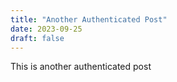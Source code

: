 ```yaml
---
title: "Another Authenticated Post"
date: 2023-09-25
draft: false
---
```


This is another authenticated post

